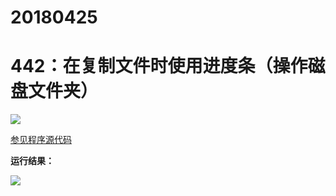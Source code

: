 # 20180425

# 442：在复制文件时使用进度条（操作磁盘文件夹）

<img src="http://image.renkaigis.com/keepcoding/2018042501.png">

<a href="https://github.com/renkaigis/KeepCoding/tree/master/2018/04/25" target="_blank">参见程序源代码</a>

**运行结果：**

<img src="http://image.renkaigis.com/keepcoding/2018042502.png">
